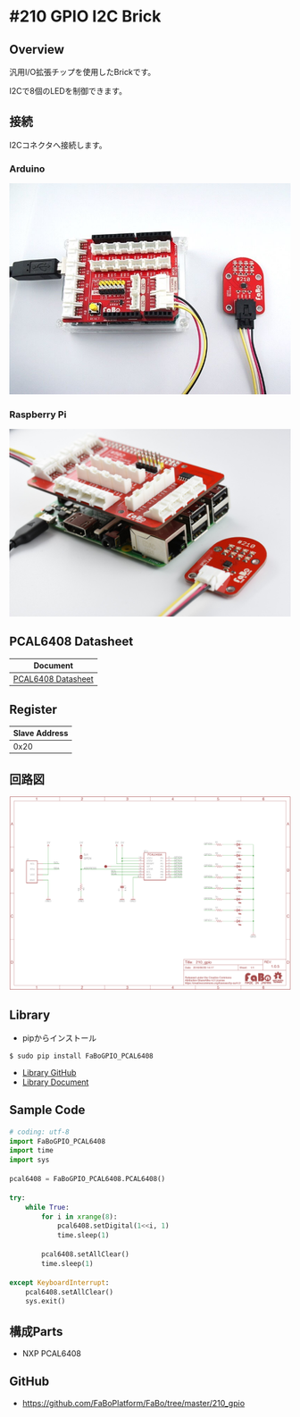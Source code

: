 # #210 GPIO I2C Brick

[](../img/200_i2c/product/210.jpg)
<!--COLORME-->

## Overview
汎用I/O拡張チップを使用したBrickです。

I2Cで8個のLEDを制御できます。

## 接続
I2Cコネクタへ接続します。

### Arduino
![](../img/200_i2c/connect/210_gpio_connect.jpg)
### Raspberry Pi
![](../img/200_i2c/connect/210_connect_with_rasppi.jpg)
## PCAL6408 Datasheet
| Document |
| -- |
| [PCAL6408 Datasheet](http://www.nxp.com/documents/data_sheet/PCAL6408A.pdf) |

## Register
| Slave Address |
| -- |
| 0x20 |

## 回路図
![](../img/200_i2c/schematic/210_gpio.png)

## Library

- pipからインストール

```
$ sudo pip install FaBoGPIO_PCAL6408
```
- [Library GitHub](https://github.com/FaBoPlatform/FaBoGPIO-PCAL6408-Python)
- [Library Document](http://fabo.io/doxygen/FaBoGPIO-PCAL6408-Python/)

## Sample Code

```python
# coding: utf-8
import FaBoGPIO_PCAL6408
import time
import sys

pcal6408 = FaBoGPIO_PCAL6408.PCAL6408()

try:
    while True:
        for i in xrange(8):
            pcal6408.setDigital(1<<i, 1)
            time.sleep(1)

        pcal6408.setAllClear()
        time.sleep(1)

except KeyboardInterrupt:
    pcal6408.setAllClear()
    sys.exit()
```

## 構成Parts
- NXP PCAL6408

## GitHub
- https://github.com/FaBoPlatform/FaBo/tree/master/210_gpio

